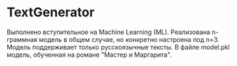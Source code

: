 # TextGenerator
Выполнено вступительное на Machine Learning (ML). Реализована n-граммная модель в общем случае, но конкретно настроена под n=3. Модель поддерживает только русскоязычные тексты. В файле model.pkl модель, обученная на романе "Мастер и Маргарита".
